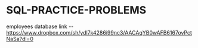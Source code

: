 # SQL-PRACTICE-PROBLEMS
employees database link 
-- https://www.dropbox.com/sh/ydl7k4286i99nc3/AACAqYB0wAFB6167ovPctNaSa?dl=0
